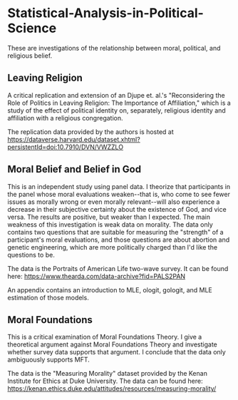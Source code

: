 # Statistical-Analysis-in-Political-Science

These are investigations of the relationship between moral, political, and religious belief. 

## Leaving Religion

A critical replication and extension of an Djupe et. al.'s "Reconsidering the Role of Politics in Leaving Religion: The Importance of Affiliation," 
which is a study of the effect of political identity on, separately, religious identity and affiliation with a religious congregation. 

The replication data provided by the authors is hosted at https://dataverse.harvard.edu/dataset.xhtml?persistentId=doi:10.7910/DVN/VWZZLO


## Moral Belief and Belief in God

This is an independent study using panel data. I theorize that participants in the panel whose moral evaluations weaken--that is, who come to see fewer issues 
as morally wrong or even morally relevant--will also experience a decrease in their subjective certainty about the existence of God, and vice versa. The results
are positive, but weaker than I expected. The main weakness of this investigation is weak data on morality. The data only contains two questions that are suitable
for measuring the "strength" of a participant's moral evaluations, and those questions are about abortion and genetic engineering, which are more politically
charged than I'd like the questions to be.

The data is the Portraits of American Life two-wave survey. It can be found here: https://www.thearda.com/data-archive?fid=PALS2PAN

An appendix contains an introduction to MLE, ologit, gologit, and MLE estimation of those models.

## Moral Foundations

This is a critical examination of Moral Foundations Theory. I give a theoretical argument against Moral Foundations Theory and investigate whether survey 
data supports that argument. I conclude that the data only ambiguously supports MFT. 

The data is the "Measuring Morality" dataset provided by the Kenan Institute for Ethics at Duke University. The data can be found here: https://kenan.ethics.duke.edu/attitudes/resources/measuring-morality/
